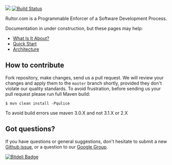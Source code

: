 <img src="http://img.rultor.com/logo-64x64.png"/> [![Build Status](http://www.rultor.com/b/stand/rultor/rultor-on-commit.png)](http://www.rultor.com/s/rultor)

Rultor.com is a Programmable Enforcer of a Software Development Process.

Documentation in under construction, but these pages may help:

* [What Is It About?](http://doc.rultor.com/index.html)
* [Quick Start](http://doc.rultor.com/start.html)
* [Architecture](http://doc.rultor.com/architecture.html)

## How to contribute

Fork repository, make changes, send us a pull request. We will review
your changes and apply them to the `master` branch shortly, provided
they don't violate our quality standards. To avoid frustration, before
sending us your pull request please run full Maven build:

```
$ mvn clean install -Pqulice
```
To avoid build errors use maven 3.0.X and not 3.1.X or 2.X

## Got questions?

If you have questions or general suggestions, don't hesitate to submit
a new [Github issue](https://github.com/rultor/rultor/issues/new),
or a question to our
[Google Group](https://groups.google.com/forum/#!forum/rultor).


[![Bitdeli Badge](https://d2weczhvl823v0.cloudfront.net/rultor/rultor/trend.png)](https://bitdeli.com/free "Bitdeli Badge")

